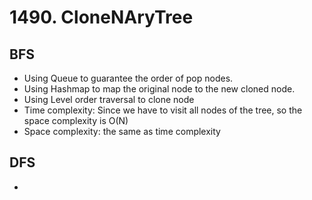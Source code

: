 # 1490. CloneNAryTree

## BFS
- Using Queue to guarantee the order of pop nodes.
- Using Hashmap to map the original node to the new cloned node. 
- Using Level order traversal to clone node
- Time complexity: Since we have to visit all nodes of the tree, so the space complexity is O(N)
- Space complexity: the same as time complexity

## DFS
- 
